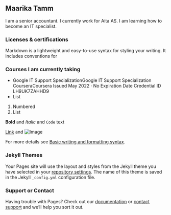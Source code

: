 ## Maarika Tamm
I am a senior accountant. I currently work for Aita AS. I am learning how to become an IT specialist. 

### Licenses & certifications

Markdown is a lightweight and easy-to-use syntax for styling your writing. It includes conventions for

### Courses I am currently taking

- Google IT Support SpecializationGoogle IT Support Specialization
CourseraCoursera
Issued May 2022 · No Expiration Date
Credential ID LH9UK7ZAHHD9
- List

1. Numbered
2. List

**Bold** and _Italic_ and `Code` text

[Link](url) and ![Image](src)


For more details see [Basic writing and formatting syntax](https://docs.github.com/en/github/writing-on-github/getting-started-with-writing-and-formatting-on-github/basic-writing-and-formatting-syntax).

### Jekyll Themes

Your Pages site will use the layout and styles from the Jekyll theme you have selected in your [repository settings](https://github.com/maarikatamm/maarikatamm.github.io/settings/pages). The name of this theme is saved in the Jekyll `_config.yml` configuration file.

### Support or Contact

Having trouble with Pages? Check out our [documentation](https://docs.github.com/categories/github-pages-basics/) or [contact support](https://support.github.com/contact) and we’ll help you sort it out.
